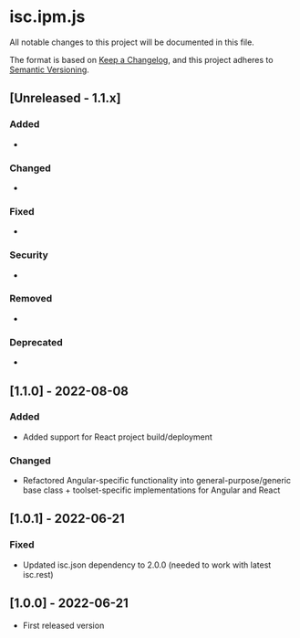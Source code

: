 # isc.ipm.js

All notable changes to this project will be documented in this file.

The format is based on [Keep a Changelog](https://keepachangelog.com/en/1.0.0/),
and this project adheres to [Semantic Versioning](https://semver.org/spec/v2.0.0.html).

## [Unreleased - 1.1.x]

### Added 
-

### Changed
-

### Fixed
-

### Security
-

### Removed
-

### Deprecated
-

## [1.1.0] - 2022-08-08
### Added
- Added support for React project build/deployment
  
### Changed
- Refactored Angular-specific functionality into general-purpose/generic base class + toolset-specific implementations for Angular and React

## [1.0.1] - 2022-06-21
### Fixed
- Updated isc.json dependency to 2.0.0 (needed to work with latest isc.rest)

## [1.0.0] - 2022-06-21
- First released version

